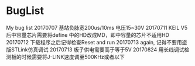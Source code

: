 # BugList
My bug list
20170707 基站负脉宽200us/10ms  电压15~30V
20170711 KEIL V5后中容量芯片需要将define 中的HD改成MD，即中容量的芯片不适用HD
20170712 下载程序之后记得检查Reset and run
20170713 again, 记得不要用盗版STLink仿真调试
20170713 板子供电需要高于等于5V
20170824 用长线调试检测板的时候需要将J-LINK速度调至500KHz或者以下

